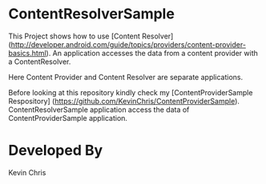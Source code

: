 # ContentResolverSample
This Project shows how to use [Content Resolver] (http://developer.android.com/guide/topics/providers/content-provider-basics.html). An application accesses the data from a content provider with a ContentResolver.

Here Content Provider and Content Resolver are separate applications. 

Before looking at this repository kindly check my [ContentProviderSample Respository] (https://github.com/KevinChris/ContentProviderSample). ContentResolverSample application access the data of ContentProviderSample application.

# Developed By

Kevin Chris

